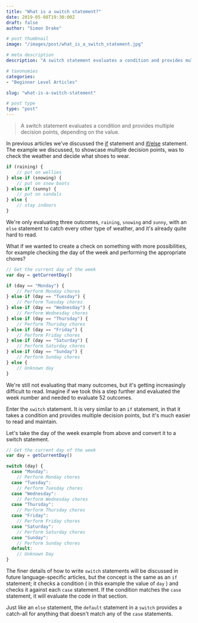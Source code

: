 ```yaml
---
title: "What is a switch statement?"
date: 2019-05-08T19:30:00Z
draft: false
author: "Simon Drake"

# post thumbnail
image: "/images/post/what_is_a_switch_statement.jpg"

# meta description
description: "A switch statement evaluates a condition and provides multiple decision points, depending on the value."

# taxonomies
categories:
- "Beginner Level Articles"

slug: "what-is-a-switch-statement"

# post type
type: "post"
---
```


> A switch statement evaluates a condition and provides multiple decision points, depending on the value.

In previous articles we've discussed the [if](https://codetips.co.uk/beginner/what-is-an-if-statement/) statement and [if/else](https://codetips.co.uk/beginner/what-is-an-else-statement/) statement. The example we discussed, to showcase multiple decision points, was to check the weather and decide what shoes to wear.

```js
if (raining) {
    // put on wellies
} else-if (snowing) {
    // put on snow boots
} else-if (sunny) {
    // put on sandals
} else {
    // stay indoors
}
```



We're only evaluating three outcomes, `raining`, `snowing` and `sunny`, with an `else` statement to catch every other type of weather, and it's already quite hard to read.

What if we wanted to create a check on something with more possibilities, for example checking the day of the week and performing the appropriate chores?

```js
// Get the current day of the week
var day = getCurrentDay()

if (day == "Monday") {
    // Perform Monday chores
} else-if (day == "Tuesday") {
    // Perform Tuesday chores
} else-if (day == "Wednesday") {
    // Perform Wednesday chores
} else-if (day == "Thursday") {
    // Perform Thursday chores
} else-if (day == "Friday") {
    // Perform Friday chores
} else-if (day == "Saturday") {
    // Perform Saturday chores
} else-if (day == "Sunday") {
    // Perform Sunday chores
} else {
    // Unknown day
}
```



We're still not evaluating that many outcomes, but it's getting increasingly difficult to read. Imagine if we took this a step further and evaluated the week number and needed to evaluate 52 outcomes.

Enter the `switch` statement. It is very similar to an `if` statement, in that it takes a condition and provides multiple decision points, but it's much easier to read and maintain.

Let's take the day of the week example from above and convert it to a switch statement.

```js
// Get the current day of the week
var day = getCurrentDay()

switch (day) {
  case "Monday":
    // Perform Monday chores
  case "Tuesday":
    // Perform Tuesday chores
  case "Wednesday":
    // Perform Wednesday chores
  case "Thursday":
    // Perform Thursday chores
  case "Friday":
    // Perform Friday chores
  case "Saturday":
    // Perform Saturday chores
  case "Sunday":
    // Perform Sunday chores
  default:
    // Unknown Day
}
```



The finer details of how to write `switch` statements will be discussed in future language-specific articles, but the concept is the same as an `if` statement; it checks a condition ( in this example the value of `day` ) and checks it against each `case` statement. If the condition matches the `case` statement, it will evaluate the code in that section.

Just like an `else` statement, the `default` statement in a `switch` provides a catch-all for anything that doesn't match any of the `case` statements.




